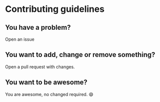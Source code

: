 # Contributing guidelines

## You have a problem?

Open an issue

## You want to add, change or remove something?

Open a pull request with changes.

## You want to be awesome?

You are awesome, no changed required. :smile:
